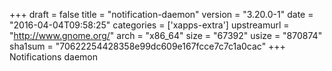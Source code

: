 +++
draft = false
title = "notification-daemon"
version = "3.20.0-1"
date = "2016-04-04T09:58:25"
categories = ['xapps-extra']
upstreamurl = "http://www.gnome.org/"
arch = "x86_64"
size = "67392"
usize = "870874"
sha1sum = "70622254428358e99dc609e167fcce7c7c1a0cac"
+++
Notifications daemon
